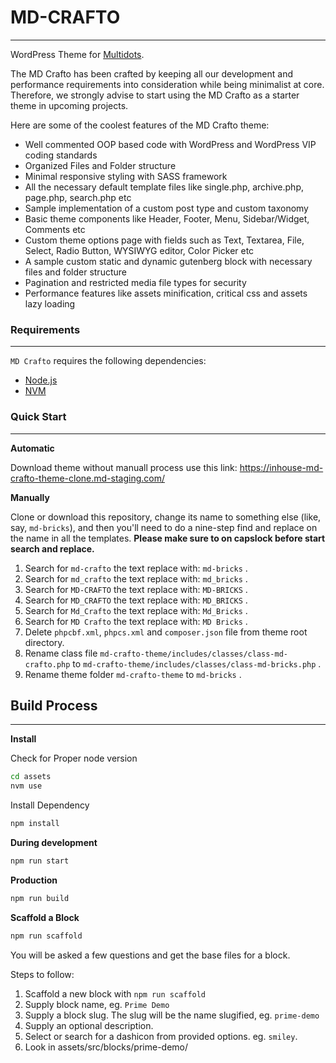# MD-CRAFTO

---

WordPress Theme for [Multidots](https://www.multidots.com/).

The MD Crafto has been crafted by keeping all our development and performance requirements into consideration while being minimalist at core. Therefore, we strongly advise to start using the MD Crafto as a starter theme in upcoming projects.

Here are some of the coolest features of the MD Crafto theme:

- Well commented OOP based code with WordPress and WordPress VIP coding standards
- Organized Files and Folder structure
- Minimal responsive styling with SASS framework
- All the necessary default template files like single.php, archive.php, page.php, search.php etc
- Sample implementation of a custom post type and custom taxonomy
- Basic theme components like Header, Footer, Menu, Sidebar/Widget, Comments etc
- Custom theme options page with fields such as Text, Textarea, File, Select, Radio Button, WYSIWYG editor, Color Picker etc
- A sample custom static and dynamic gutenberg block with necessary files and folder structure
- Pagination and restricted media file types for security
- Performance features like assets minification, critical css and assets lazy loading

### Requirements

---

`MD Crafto` requires the following dependencies:

- [Node.js](https://nodejs.org/)
- [NVM](https://wptraining.md10x.com/lessons/install-nvm/)

### Quick Start

---

**Automatic**

Download theme without manuall process use this link: https://inhouse-md-crafto-theme-clone.md-staging.com/

**Manually**

Clone or download this repository, change its name to something else (like, say, `md-bricks`), and then you'll need to do a nine-step find and replace on the name in all the templates. **Please make sure to on capslock before start search and replace.**

1. Search for `md-crafto` the text replace with: `md-bricks` .
2. Search for `md_crafto` the text replace with: `md_bricks` .
3. Search for `MD-CRAFTO` the text replace with: `MD-BRICKS` .
4. Search for `MD_CRAFTO` the text replace with: `MD_BRICKS` .
5. Search for `Md_Crafto` the text replace with: `Md_Bricks` .
6. Search for `MD Crafto` the text replace with: `MD Bricks` .
7. Delete `phpcbf.xml`, `phpcs.xml` and `composer.json` file from theme root directory.
8. Rename class file `md-crafto-theme/includes/classes/class-md-crafto.php` to `md-crafto-theme/includes/classes/class-md-bricks.php` .
9. Rename theme folder `md-crafto-theme` to `md-bricks` .

## Build Process

---

**Install**

Check for Proper node version

```bash
cd assets
nvm use
```

Install Dependency

```bash
npm install
```

**During development**

```bash
npm run start
```

**Production**

```bash
npm run build
```

**Scaffold a Block**

```bash
npm run scaffold
```

You will be asked a few questions and get the base files for a block.

Steps to follow:

1. Scaffold a new block with `npm run scaffold`
2. Supply block name, eg. `Prime Demo`
3. Supply a block slug. The slug will be the name slugified, eg. `prime-demo`
4. Supply an optional description.
5. Select or search for a dashicon from provided options. eg. `smiley`.
6. Look in assets/src/blocks/prime-demo/
